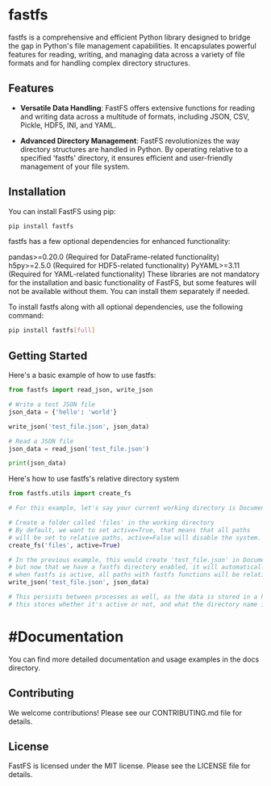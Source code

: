 # fastfs

fastfs is a comprehensive and efficient Python library designed to bridge the gap in Python's file management capabilities. It encapsulates powerful features for reading, writing, and managing data across a variety of file formats and for handling complex directory structures.

## Features

- **Versatile Data Handling**: FastFS offers extensive functions for reading and writing data across a multitude of formats, including JSON, CSV, Pickle, HDF5, INI, and YAML.

- **Advanced Directory Management**: FastFS revolutionizes the way directory structures are handled in Python. By operating relative to a specified 'fastfs' directory, it ensures efficient and user-friendly management of your file system.

## Installation

You can install FastFS using pip:

```bash
pip install fastfs
```

fastfs has a few optional dependencies for enhanced functionality:

pandas>=0.20.0 (Required for DataFrame-related functionality)
h5py>=2.5.0 (Required for HDF5-related functionality)
PyYAML>=3.11 (Required for YAML-related functionality)
These libraries are not mandatory for the installation and basic functionality of FastFS, but some features will not be available without them. You can install them separately if needed.

To install fastfs along with all optional dependencies, use the following command:

```bash
pip install fastfs[full]
```

## Getting Started

Here's a basic example of how to use fastfs:

```python
from fastfs import read_json, write_json

# Write a test JSON file
json_data = {'hello': 'world'}

write_json('test_file.json', json_data)

# Read a JSON file
json_data = read_json('test_file.json')

print(json_data)
```

Here's how to use fastfs's relative directory system

```python
from fastfs.utils import create_fs

# For this example, let's say your current working directory is Documents.

# Create a folder called 'files' in the working directory
# By default, we want to set active=True, that means that all paths
# will be set to relative paths, active=False will disable the system.
create_fs('files', active=True)

# In the previous example, this would create 'test_file.json' in Documents
# but now that we have a fastfs directory enabled, it will automatically go to Documents/files/test_file.json
# when fastfs is active, all paths with fastfs functions will be relative to the fastfs folder
write_json('test_file.json', json_data)

# This persists between processes as well, as the data is stored in a hidden file called .fastfs
# this stores whether it's active or not, and what the directory name is.
```

# #Documentation

You can find more detailed documentation and usage examples in the docs directory.

## Contributing

We welcome contributions! Please see our CONTRIBUTING.md file for details.

## License

FastFS is licensed under the MIT license. Please see the LICENSE file for details.

